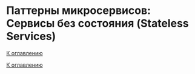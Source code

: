 # Паттерны микросервисов: Сервисы без состояния (Stateless Services)

<!--

-->

[К оглавлению](../../README.md)



[К оглавлению](../../README.md)
